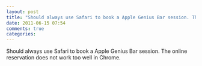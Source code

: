 ```yaml
---
layout: post
title: "Should always use Safari to book a Apple Genius Bar session. The online reservation does not work too well in Chrome."
date: 2011-06-15 07:54
comments: true
categories: 
---
```


Should always use Safari to book a Apple Genius Bar session. The online reservation does not work too well in Chrome.

